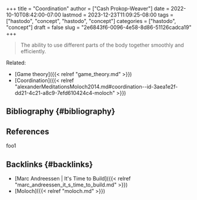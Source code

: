 +++
title = "Coordination"
author = ["Cash Prokop-Weaver"]
date = 2022-10-10T08:42:00-07:00
lastmod = 2023-12-23T11:09:25-08:00
tags = ["hastodo", "concept", "hastodo", "concept"]
categories = ["hastodo", "concept"]
draft = false
slug = "2e6843f6-0096-4e58-8d86-51126cadca19"
+++

> The ability to use different parts of the body together smoothly and efficiently.

Related:

-   [Game theory]({{< relref "game_theory.md" >}})
-   [Coordination]({{< relref "alexanderMeditationsMoloch2014.md#coordination--id-3aea1e2f-dd21-4c21-a8c9-7efd610424c4-moloch" >}})


## Bibliography {#bibliography}

## References

<style>.csl-entry{text-indent: -1.5em; margin-left: 1.5em;}</style><div class="csl-bib-body">
</div>

foo1


## Backlinks {#backlinks}

-   [Marc Andreessen | It's Time to Build]({{< relref "marc_andreessen_it_s_time_to_build.md" >}})
-   [Moloch]({{< relref "moloch.md" >}})
